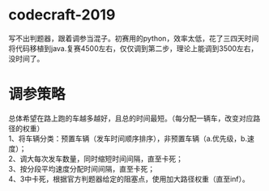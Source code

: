 # codecraft-2019
写不出判题器，跟着调参当混子。初赛用的python，效率太低，花了三四天时间将代码移植到java.复赛4500左右，仅仅调到第二步，理论上能调到3500左右，没时间了。

# 调参策略
总体希望在路上跑的车越多越好，且总的时间最短。（每分配一辆车，改变对应路径的权重）  
1、将车辆分类：预置车辆（发车时间顺序排序），非预置车辆（a.优先级，b.速度）；  
2、调大每次发车数量，同时缩短时间间隔，直至卡死；  
3、按分段平均速度分配时间间隔，直至卡死；  
4、3中卡死，根据官方判题器给定的阻塞点，使用加大路径权重（直至inf）。
